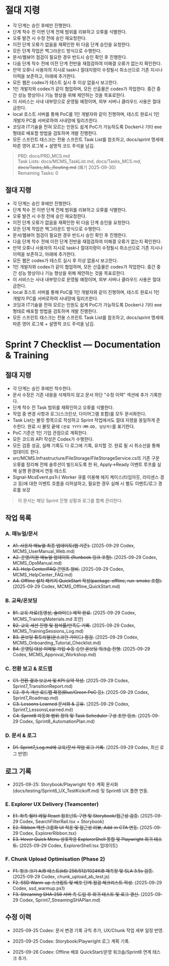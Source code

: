 # 절대 지령
- 각 단계는 승인 후에만 진행한다.
- 단계 착수 전 이번 단계 전체 범위를 리뷰하고 오류를 식별한다.
- 오류 발견 시 수정 전에 승인 재요청한다.
- 이전 단계 오류가 없음을 재확인한 뒤 다음 단계 승인을 요청한다.
- 모든 단계 작업은 백그라운드 방식으로 수행한다.
- 문서/웹뷰어 점검이 필요한 경우 반드시 승인 확인 후 진행한다.
- 다음 단계 착수 전에 이전 단계 전반을 재점검하여 미해결 오류가 없는지 확인한다.
- 만약 오류나 사용자의 지시로 task나 절대지령이 수정될시 취소선으로 기존 지시나 이력을 보존하고, 아래에 추가한다.
- 모든 웹은 codex가 테스트 실시 후 이상 없을시 보고한다.
- 1인 개발자와 codex가 같이 협업하며, 모든 산출물은 codex가 작업한다. 중간 중간 성능 향상이나 기능 향상을 위해 제안하는 것을 목표로한다.
- 이 서비스는 사내 내부망으로 운영될 예정이며, 외부 서버나 클라우드 사용은 절대 금한다.
- local 호스트 서버를 통해 PoC를 1인 개발자와 같이 진행하며, 테스트 완료시 1인 개발자 PC를 서버로하여 사내망에 릴리즈한다.
- 코딩과 IT기술을 전혀 모르는 인원도 쉽게 PoC가 가능하도록 Docker나 기타 exe 형태로 배포할 방법을 검토하며 개발 진행한다.
- 모든 스프린트 태스크는 전용 스프린트 Task List를 참조하고, docs/sprint 명세에 따른 영어 로그북 + 설명적 코드 주석을 남김.

> PRD: docs/PRD_MCS.md  
> Task Lists: docs/MCMS_TaskList.md, docs/Tasks_MCS.md, ~~docs/Tasks_ML_Routing.md~~ (폐기 2025-09-30)  
> Remaining Tasks: 0

## 절대 지령
- 각 단계는 승인 후에만 진행한다.
- 단계 착수 전 이번 단계 전체 범위를 리뷰하고 오류를 식별한다.
- 오류 발견 시 수정 전에 승인 재요청한다.
- 이전 단계 오류가 없음을 재확인한 뒤 다음 단계 승인을 요청한다.
- 모든 단계 작업은 백그라운드 방식으로 수행한다.
- 문서/웹뷰어 점검이 필요한 경우 반드시 승인 확인 후 진행한다.
- 다음 단계 착수 전에 이전 단계 전반을 재점검하여 미해결 오류가 없는지 확인한다.
- 만약 오류나 사용자의 지시로 task나 절대지령이 수정될시 취소선으로 기존 지시나 이력을 보존하고, 아래에 추가한다.
- 모든 웹은 codex가 테스트 실시 후 이상 없을시 보고한다.
- 1인 개발자와 codex가 같이 협업하며, 모든 산출물은 codex가 작업한다. 중간 중간 성능 향상이나 기능 향상을 위해 제안하는 것을 목표로한다.
- 이 서비스는 사내 내부망으로 운영될 예정이며, 외부 서버나 클라우드 사용은 절대 금한다.
- local 호스트 서버를 통해 PoC를 1인 개발자와 같이 진행하며, 테스트 완료시 1인 개발자 PC를 서버로하여 사내망에 릴리즈한다.
- 코딩과 IT기술을 전혀 모르는 인원도 쉽게 PoC가 가능하도록 Docker나 기타 exe 형태로 배포할 방법을 검토하며 개발 진행한다.
- 모든 스프린트 태스크는 전용 스프린트 Task List를 참조하고, docs/sprint 명세에 따른 영어 로그북 + 설명적 코드 주석을 남김.
# Sprint 7 Checklist — Documentation & Training

## 절대 지령
- 각 단계는 승인 후에만 착수한다.
- 문서 수정은 기존 내용을 삭제하지 않고 문서 하단 "수정 이력" 섹션에 추가 기록한다.
- 단계 착수 전 Task 범위를 재확인하고 오류를 식별한다.
- 작업 중 변경 사항과 로그(스크린샷, 다이어그램 포함)를 모두 문서화한다.
- Task List는 불릿 항목으로 작성하고 Sprint 작업에서도 절대 지령을 동일하게 준수한다. 완료 시 불릿 끝에 `(완료 YYYY-MM-DD, 담당자)`를 표기한다.
- PoC 기준은 1인 기업 관점으로 계획한다.
- 모든 코드와 API 작성은 Codex가 수행한다.
- 모든 검증 성공, 실패 기록도 다 로그에 기록, 유지할 것. 완료 될 시 취소선을 통해 업데이트 한다.
- src/MCMS.Infrastructure/FileStorage/FileStorageService.cs의 기존 구문 오류를 정리해 전체 솔루션이 빌드되도록 한 뒤, Apply→Ready 이벤트 루프를 실제 실행 환경에서 연동 테스트
- Signal-McsEvent.ps1나 Worker 큐를 이용해 에지 케이스(타임아웃, 라이센스 경고 등)에 대한 이벤트 흐름을 리허설하고, 필요한 경우 실패 시 별도 이벤트/로그 경로를 보강

> 이 문서는 해당 Sprint 진행 상황과 로그를 함께 관리한다.

## 작업 목록
### A. 매뉴얼/문서
- ~~A1. 사용자 매뉴얼 최종 업데이트(웹 기준).~~ (2025-09-29 Codex, MCMS_UserManual_Web.md)
- ~~A2. 운영/지원 매뉴얼 업데이트 (Runbook 링크 포함).~~ (2025-09-29 Codex, MCMS_OpsManual.md)
- ~~A3. Help Center/FAQ 콘텐츠 정비.~~ (2025-09-29 Codex, MCMS_HelpCenter_FAQ.md)
- ~~A4. Offline 설치 패키지 QuickStart 작성(package-offline, run-smoke 포함).~~ (2025-09-29 Codex, MCMS_Offline_QuickStart.md)

### B. 교육/온보딩
- ~~B1. 교육 자료(동영상, 슬라이드) 제작 완료.~~ (2025-09-29 Codex, MCMS_TrainingMaterials.md 초안)
- ~~B2. 교육 세션 진행 및 참석률/만족도 기록.~~ (2025-09-29 Codex, MCMS_TrainingSessions_Log.md)
- ~~B3. 온보딩 튜토리얼(온스크린 가이드) 점검.~~ (2025-09-29 Codex, MCMS_Onboarding_Tutorial_Checklist.md)
- ~~B4. 운영팀 대상 이메일 가입·수동 승인 온보딩 워크숍 진행.~~ (2025-09-29 Codex, MCMS_Approval_Workshop.md)

### C. 전환 보고 & 로드맵
- ~~C1. 전환 결과 보고서 및 KPI 요약 작성.~~ (2025-09-29 Codex, Sprint7_TransitionReport.md)
- ~~C2. 후속 개선 로드맵 확정(Blue/Green PoC 등).~~ (2025-09-29 Codex, Sprint7_Roadmap.md)
- ~~C3. Lessons Learned 문서화 & 공유.~~ (2025-09-29 Codex, Sprint7_LessonsLearned.md)
- ~~C4. Sprint8 자동화 범위 정의 및 Task Scheduler 구성 초안 링크.~~ (2025-09-29 Codex, Sprint8_AutomationPlan.md)

### D. 문서 & 로그
- ~~D1. Sprint7_Log.md에 교육/문서 작업 로그 기록.~~ (2025-09-29 Codex, 최신 로그 반영)

## 로그 기록
- 2025-09-25: Storybook/Playwright 착수 계획 문서화(docs/testing/Sprint6_UX_TestKickoff.md) 및 Sprint6 UX 플랜 연동.
### E. Explorer UX Delivery (Teamcenter)
- ~~E1. 좌측 필터 레일 React 컴포넌트 구현 및 Storybook/접근성 검증.~~ (2025-09-29 Codex, SearchFilterRail.tsx + Storybook)
- ~~E2. Ribbon 액션 그룹화 UI 적용 및 접근성 리뷰, Add-in CTA 연동.~~ (2025-09-29 Codex, ExplorerRibbon.tsx)
- ~~E3. Hover Quick Menu 상호작용 ExplorerShell 통합 및 Playwright 회귀 테스트.~~ (2025-09-29 Codex, ExplorerShell.tsx 업데이트)
### F. Chunk Upload Optimisation (Phase 2)
- ~~F1. 청크 크기 A/B 테스트(k6) 256/512/1024KiB 재측정 및 SLA 3.5s 검증.~~ (2025-09-29 Codex, chunk_upload_ab_test.js)
- ~~F2. SSD Warm-up 스크립트 및 배포 단계 점검 체크리스트 작성.~~ (2025-09-29 Codex, ssd_warmup.ps1)
- ~~F3. Streaming SHA-256 서버 측 도입 후 회귀 테스트 및 로그 갱신.~~ (2025-09-29 Codex, Sprint7_StreamingSHAPlan.md)
## 수정 이력
- 2025-09-25 Codex: 문서 변경 기록 규칙 추가, UX/Chunk 작업 세부 일정 반영.
- 2025-09-25 Codex: Storybook/Playwright 로그 계획 기록.


- 2025-09-26 Codex: Offline 배포 QuickStart/운영 워크숍/Sprint8 연계 태스크 추가.

